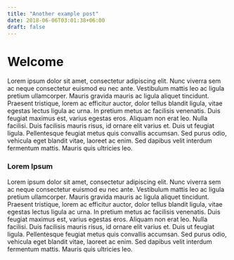 ```yaml
---
title: "Another example post"
date: 2018-06-06T03:01:38+06:00
draft: false
---
```


# Welcome

Lorem ipsum dolor sit amet, consectetur adipiscing elit. Nunc viverra sem ac neque consectetur euismod eu nec ante. Vestibulum mattis leo ac ligula pretium ullamcorper. Mauris gravida mauris ac ligula aliquet tincidunt. Praesent tristique, lorem ac efficitur auctor, dolor tellus blandit ligula, vitae egestas lectus ligula ac urna. In pretium metus ac facilisis venenatis. Duis feugiat maximus est, varius egestas eros. Aliquam non erat leo. Nulla facilisi. Duis facilisis mauris risus, id ornare elit varius et. Duis ut feugiat ligula. Pellentesque feugiat metus quis convallis accumsan. Sed purus odio, vehicula eget blandit vitae, laoreet ac enim. Sed dapibus velit interdum fermentum mattis. Mauris quis ultricies leo.

### Lorem Ipsum

Lorem ipsum dolor sit amet, consectetur adipiscing elit. Nunc viverra sem ac neque consectetur euismod eu nec ante. Vestibulum mattis leo ac ligula pretium ullamcorper. Mauris gravida mauris ac ligula aliquet tincidunt. Praesent tristique, lorem ac efficitur auctor, dolor tellus blandit ligula, vitae egestas lectus ligula ac urna. In pretium metus ac facilisis venenatis. Duis feugiat maximus est, varius egestas eros. Aliquam non erat leo. Nulla facilisi. Duis facilisis mauris risus, id ornare elit varius et. Duis ut feugiat ligula. Pellentesque feugiat metus quis convallis accumsan. Sed purus odio, vehicula eget blandit vitae, laoreet ac enim. Sed dapibus velit interdum fermentum mattis. Mauris quis ultricies leo. 

